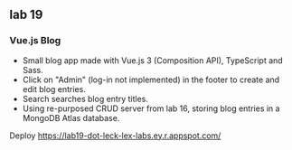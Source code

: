 ## lab 19

### Vue.js Blog

- Small blog app made with Vue.js 3 (Composition API), TypeScript and Sass.
- Click on "Admin" (log-in not implemented) in the footer to create and edit blog entries.
- Search searches blog entry titles.
- Using re-purposed CRUD server from lab 16, storing blog entries in a MongoDB Atlas database.

Deploy https://lab19-dot-leck-lex-labs.ey.r.appspot.com/